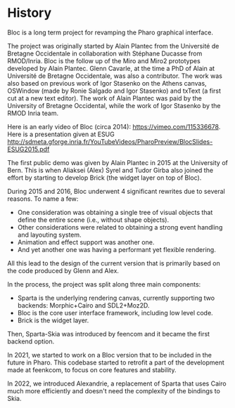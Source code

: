 # History

Bloc is a long term project for revamping the Pharo graphical interface.

The project was originally started by Alain Plantec from the Université de Bretagne Occidentale in collaboration with Stéphane Ducasse from RMOD/Inria. Bloc is the follow up of the Miro and Miro2 prototypes developed by Alain Plantec. Glenn Cavarle, at the time a PhD of Alain at Université de Bretagne Occidentale, was also a contributor. The work was also based on previous work of Igor Stasenko on the Athens canvas, OSWindow (made by Ronie Salgado and Igor Stasenko) and txText (a first cut at a new text editor). The work of Alain Plantec was paid by the University of Bretagne Occidental, while the work of Igor Stasenko by the RMOD Inria team.  

Here is an early video of Bloc (circa 2014): https://vimeo.com/115336678. Here is a presentation given at ESUG http://sdmeta.gforge.inria.fr/YouTubeVideos/PharoPreview/BlocSlides-ESUG2015.pdf

The first public demo was given by Alain Plantec in 2015 at the University of Bern. This is when Aliaksei (Alex) Syrel and Tudor Girba also joined the effort by starting to develop Brick (the widget layer on top of Bloc).

During 2015 and 2016, Bloc underwent 4 significant rewrites due to several reasons. To name a few:
- One consideration was obtaining a single tree of visual objects that define the entire scene (i.e., without shape objects).
- Other considerations were related to obtaining a strong event handling and layouting system.
- Animation and effect support was another one.
- And yet another one was having a performant yet flexible rendering.

All this lead to the design of the current version that is primarily based on the code produced by Glenn and Alex.

In the process, the project was split along three main components:
- Sparta is the underlying rendering canvas, currently supporting two backends: Morphic+Cairo and SDL2+Moz2D.
- Bloc is the core user interface framework, including low level code.
- Brick is the widget layer.

Then, Sparta-Skia was introduced by feencom and it became the first backend option.

In 2021, we started to work on a Bloc version that to be included in the future in Pharo.
This codebase started to retrofit a part of the development made at feenkcom, to focus on core features and stability.

In 2022, we introduced Alexandrie, a replacement of Sparta that uses Cairo much more efficiently and doesn't need the complexity of the bindings to Skia.